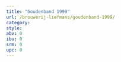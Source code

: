 ```yaml
---
title: "Goudenband 1999"
url: /brouwerij-liefmans/goudenband-1999/
category: 
style: 
abv: 0
ibu: 0
srm: 0
upc: 0
---
```


